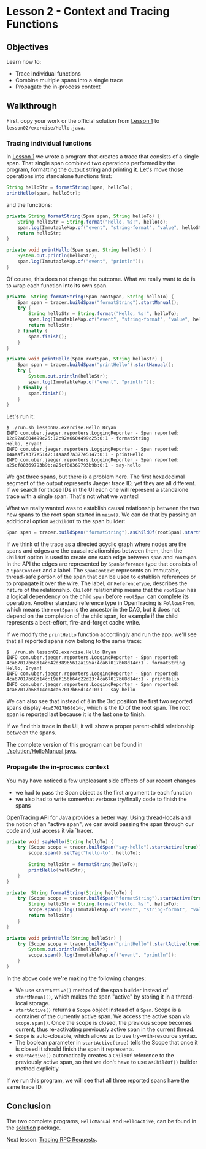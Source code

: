 # Lesson 2 - Context and Tracing Functions

## Objectives

Learn how to:

* Trace individual functions
* Combine multiple spans into a single trace
* Propagate the in-process context

## Walkthrough

First, copy your work or the official solution from [Lesson 1](../lesson01) to `lesson02/exercise/Hello.java`.

### Tracing individual functions

In [Lesson 1](../lesson01) we wrote a program that creates a trace that consists of a single span.
That single span combined two operations performed by the program, formatting the output string
and printing it. Let's move those operations into standalone functions first:

```java
String helloStr = formatString(span, helloTo);
printHello(span, helloStr);
```

and the functions:

```java
private String formatString(Span span, String helloTo) {
    String helloStr = String.format("Hello, %s!", helloTo);
    span.log(ImmutableMap.of("event", "string-format", "value", helloStr));
    return helloStr;
}

private void printHello(Span span, String helloStr) {
    System.out.println(helloStr);
    span.log(ImmutableMap.of("event", "println"));
}
```

Of course, this does not change the outcome. What we really want to do is to wrap each function into its own span.

```java
private  String formatString(Span rootSpan, String helloTo) {
    Span span = tracer.buildSpan("formatString").startManual();
    try {
        String helloStr = String.format("Hello, %s!", helloTo);
        span.log(ImmutableMap.of("event", "string-format", "value", helloStr));
        return helloStr;
    } finally {
        span.finish();
    }
}

private void printHello(Span rootSpan, String helloStr) {
    Span span = tracer.buildSpan("printHello").startManual();
    try {
        System.out.println(helloStr);
        span.log(ImmutableMap.of("event", "println"));
    } finally {
        span.finish();
    }
}
```

Let's run it:

```
$ ./run.sh lesson02.exercise.Hello Bryan
INFO com.uber.jaeger.reporters.LoggingReporter - Span reported: 12c92a6604499c25:12c92a6604499c25:0:1 - formatString
Hello, Bryan!
INFO com.uber.jaeger.reporters.LoggingReporter - Span reported: 14aaaf7a377e5147:14aaaf7a377e5147:0:1 - printHello
INFO com.uber.jaeger.reporters.LoggingReporter - Span reported: a25cf88369793b9b:a25cf88369793b9b:0:1 - say-hello
```

We got three spans, but there is a problem here. The first hexadecimal segment of the output represents
Jaeger trace ID, yet they are all different. If we search for those IDs in the UI each one will represent
a standalone trace with a single span. That's not what we wanted!

What we really wanted was to establish causal relationship between the two new spans to the root
span started in `main()`. We can do that by passing an additional option `asChildOf` to the span builder:

```java
Span span = tracer.buildSpan("formatString").asChildOf(rootSpan).startManual();
```

If we think of the trace as a directed acyclic graph where nodes are the spans and edges are
the causal relationships between them, then the `ChildOf` option is used to create one such
edge between `span` and `rootSpan`. In the API the edges are represented by `SpanReference` type
that consists of a `SpanContext` and a label. The `SpanContext` represents an immutable, thread-safe
portion of the span that can be used to establish references or to propagate it over the wire.
The label, or `ReferenceType`, describes the nature of the relationship. `ChildOf` relationship
means that the `rootSpan` has a logical dependency on the child `span` before `rootSpan` can
complete its operation. Another standard reference type in OpenTracing is `FollowsFrom`, which
means the `rootSpan` is the ancestor in the DAG, but it does not depend on the completion of the
child span, for example if the child represents a best-effort, fire-and-forget cache write.

If we modify the `printHello` function accordingly and run the app, we'll see that all reported
spans now belong to the same trace:

```
$ ./run.sh lesson02.exercise.Hello Bryan
INFO com.uber.jaeger.reporters.LoggingReporter - Span reported: 4ca67017b68d14c:42d38965612a195a:4ca67017b68d14c:1 - formatString
Hello, Bryan!
INFO com.uber.jaeger.reporters.LoggingReporter - Span reported: 4ca67017b68d14c:19af156b64c22d23:4ca67017b68d14c:1 - printHello
INFO com.uber.jaeger.reporters.LoggingReporter - Span reported: 4ca67017b68d14c:4ca67017b68d14c:0:1 - say-hello
```

We can also see that instead of `0` in the 3rd position the first two reported spans display
`4ca67017b68d14c`, which is the ID of the root span. The root span is reported last because
it is the last one to finish.

If we find this trace in the UI, it will show a proper parent-child relationship between the spans.

The complete version of this program can be found in [./solution/HelloManual.java](./solution/HelloManual.java).

### Propagate the in-process context

You may have noticed a few unpleasant side effects of our recent changes
  * we had to pass the Span object as the first argument to each function
  * we also had to write somewhat verbose try/finally code to finish the spans

OpenTracing API for Java provides a better way. Using thread-locals and the notion of an "active span",
we can avoid passing the span through our code and just access it via `tracer.

```java
private void sayHello(String helloTo) {
    try (Scope scope = tracer.buildSpan("say-hello").startActive(true)) {
        scope.span().setTag("hello-to", helloTo);
        
        String helloStr = formatString(helloTo);
        printHello(helloStr);
    }
}

private  String formatString(String helloTo) {
    try (Scope scope = tracer.buildSpan("formatString").startActive(true)) {
        String helloStr = String.format("Hello, %s!", helloTo);
        scope.span().log(ImmutableMap.of("event", "string-format", "value", helloStr));
        return helloStr;
    }
}

private void printHello(String helloStr) {
    try (Scope scope = tracer.buildSpan("printHello").startActive(true)) {
        System.out.println(helloStr);
        scope.span().log(ImmutableMap.of("event", "println"));
    }
}
```

In the above code we're making the following changes:
  * We use `startActive()` method of the span builder instead of `startManual()`,
    which makes the span "active" by storing it in a thread-local storage.
  * `startActive()` returns a `Scope` object instead of a `Span`. Scope is a container of the currently
    active span. We access the active span via `scope.span()`. Once the scope is closed, the previous
    scope becomes current, thus re-activating previously active span in the current thread.
  * `Scope` is auto-closable, which allows us to use try-with-resource syntax.
  * The boolean parameter in `startActive(true)` tells the Scope that once it is closed it should
    finish the span it represents.
  * `startActive()` automatically creates a `ChildOf` reference to the previously active span, so that
    we don't have to use `asChildOf()` builder method explicitly.

If we run this program, we will see that all three reported spans have the same trace ID.

## Conclusion

The two complete programs, `HelloManual` and `HelloActive`, can be found in the [solution](./solution) package.

Next lesson: [Tracing RPC Requests](../lesson03).
